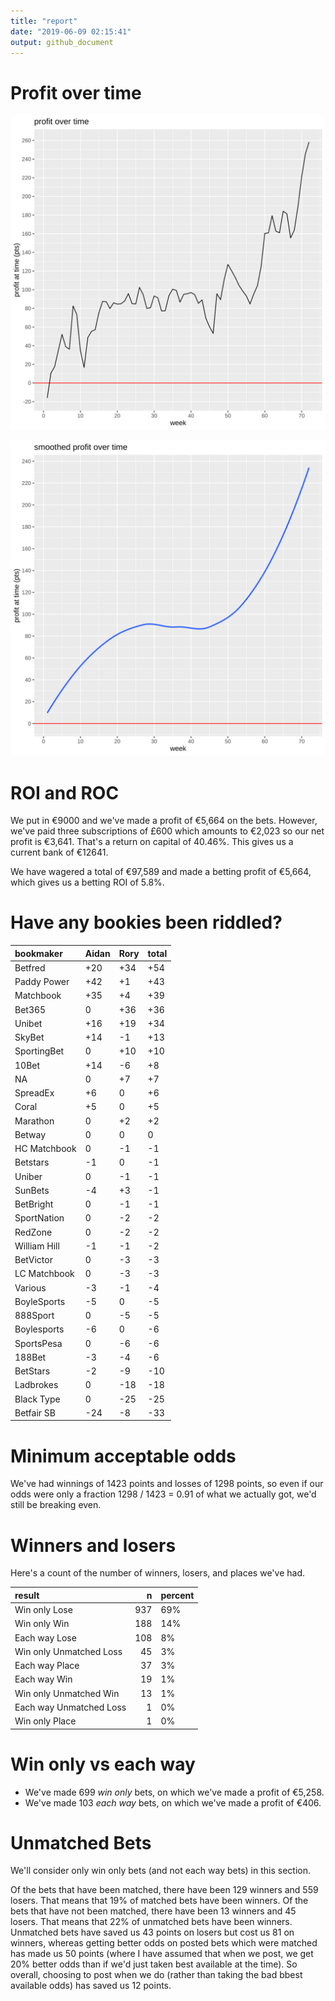 ```yaml
---
title: "report"
date: "2019-06-09 02:15:41"
output: github_document
---
```




# Profit over time

![plot of chunk profit-over-time](figure/profit-over-time-1.png)

![plot of chunk profit-over-time-smooth](figure/profit-over-time-smooth-1.png)


# ROI and ROC



We put in €9000 and we've made a profit of €5,664 on the bets. However, we've paid three subscriptions of £600 which amounts to €2,023 so our net profit is €3,641. That's a return on capital of 40.46%. This gives us a current bank of €12641.

We have wagered a total of €97,589 and made a betting profit of €5,664, which gives us a betting ROI of 5.8%.


# Have any bookies been riddled?


|bookmaker    |Aidan |Rory |total |
|:------------|:-----|:----|:-----|
|Betfred      |+20   |+34  |+54   |
|Paddy Power  |+42   |+1   |+43   |
|Matchbook    |+35   |+4   |+39   |
|Bet365       |0     |+36  |+36   |
|Unibet       |+16   |+19  |+34   |
|SkyBet       |+14   |-1   |+13   |
|SportingBet  |0     |+10  |+10   |
|10Bet        |+14   |-6   |+8    |
|NA           |0     |+7   |+7    |
|SpreadEx     |+6    |0    |+6    |
|Coral        |+5    |0    |+5    |
|Marathon     |0     |+2   |+2    |
|Betway       |0     |0    |0     |
|HC Matchbook |0     |-1   |-1    |
|Betstars     |-1    |0    |-1    |
|Uniber       |0     |-1   |-1    |
|SunBets      |-4    |+3   |-1    |
|BetBright    |0     |-1   |-1    |
|SportNation  |0     |-2   |-2    |
|RedZone      |0     |-2   |-2    |
|William Hill |-1    |-1   |-2    |
|BetVictor    |0     |-3   |-3    |
|LC Matchbook |0     |-3   |-3    |
|Various      |-3    |-1   |-4    |
|BoyleSports  |-5    |0    |-5    |
|888Sport     |0     |-5   |-5    |
|Boylesports  |-6    |0    |-6    |
|SportsPesa   |0     |-6   |-6    |
|188Bet       |-3    |-4   |-6    |
|BetStars     |-2    |-9   |-10   |
|Ladbrokes    |0     |-18  |-18   |
|Black Type   |0     |-25  |-25   |
|Betfair SB   |-24   |-8   |-33   |


# Minimum acceptable odds



We've had winnings of 1423 points and losses of 1298 points, so even if our odds were only a fraction 1298 / 1423 = 0.91 of what we actually got, we'd still be breaking even.


# Winners and losers

Here's a count of the number of winners, losers, and places we've had.


|result                  |   n|percent |
|:-----------------------|---:|:-------|
|Win only Lose           | 937|69%     |
|Win only Win            | 188|14%     |
|Each way Lose           | 108|8%      |
|Win only Unmatched Loss |  45|3%      |
|Each way Place          |  37|3%      |
|Each way Win            |  19|1%      |
|Win only Unmatched Win  |  13|1%      |
|Each way Unmatched Loss |   1|0%      |
|Win only Place          |   1|0%      |


# Win only vs each way



* We've made 699 _win only_ bets, on which we've made a profit of €5,258. 
* We've made 103 _each way_ bets, on which we've made a profit of €406.


# Unmatched Bets



We'll consider only win only bets (and not each way bets) in this section.

Of the bets that have been matched, there have been 129 winners and 559 losers. That means that 19% of matched bets have been winners. Of the bets that have not been matched, there have been 13 winners and 45 losers. That means that 22% of unmatched bets have been winners. Unmatched bets have saved us 43 points on losers but cost us 81 on winners, whereas getting better odds on posted bets which were matched has made us 50 points (where I have assumed that when we post, we get 20% better odds than if we'd just taken best available at the time). So overall, choosing to post when we do (rather than taking the bad bbest available odds) has saved us 12 points.
